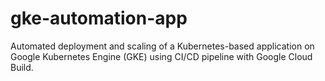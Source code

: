 # gke-automation-app
Automated deployment and scaling of a Kubernetes-based application on Google Kubernetes Engine (GKE) using  CI/CD pipeline with Google Cloud Build.
